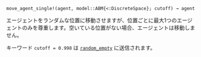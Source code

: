 ```
move_agent_single!(agent, model::ABM{<:DiscreteSpace}; cutoff) → agent
```

エージェントをランダムな位置に移動させますが、位置ごとに最大1つのエージェントのみを尊重します。空いている位置がない場合、エージェントは移動しません。

キーワード `cutoff = 0.998` は [`random_empty`](@ref) に送信されます。
